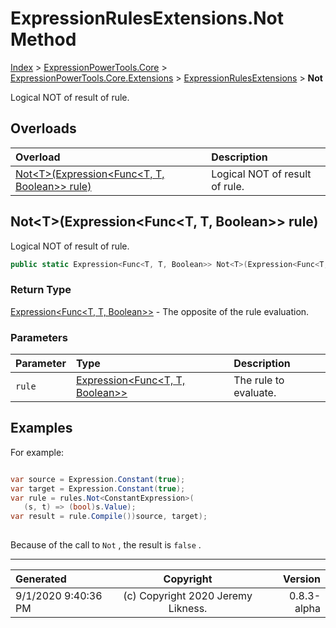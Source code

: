 ﻿# ExpressionRulesExtensions.Not Method

[Index](../index.md) > [ExpressionPowerTools.Core](ExpressionPowerTools.Core.a.md) > [ExpressionPowerTools.Core.Extensions](ExpressionPowerTools.Core.Extensions.n.md) > [ExpressionRulesExtensions](ExpressionPowerTools.Core.Extensions.ExpressionRulesExtensions.cs.md) > **Not**

Logical NOT of result of rule.

## Overloads

| Overload | Description |
| :-- | :-- |
| [Not&lt;T>(Expression&lt;Func&lt;T, T, Boolean>> rule)](#nottexpressionfunct-t-boolean-rule) | Logical NOT of result of rule. |
## Not&lt;T>(Expression&lt;Func&lt;T, T, Boolean>> rule)

Logical NOT of result of rule.

```csharp
public static Expression<Func<T, T, Boolean>> Not<T>(Expression<Func<T, T, Boolean>> rule)
```

### Return Type

 [Expression&lt;Func&lt;T, T, Boolean>>](https://docs.microsoft.com/dotnet/api/system.linq.expressions.expression-1)  - The opposite of the rule evaluation.

### Parameters

| Parameter | Type | Description |
| :-- | :-- | :-- |
| `rule` | [Expression&lt;Func&lt;T, T, Boolean>>](https://docs.microsoft.com/dotnet/api/system.linq.expressions.expression-1) | The rule to evaluate. |


## Examples

For example:

```csharp

var source = Expression.Constant(true);
var target = Expression.Constant(true);
var rule = rules.Not<ConstantExpression>(
   (s, t) => (bool)s.Value);
var result = rule.Compile())source, target);
             
```

Because of the call to `Not` , the result is `false` .


---

| Generated | Copyright | Version |
| :-- | :-: | --: |
| 9/1/2020 9:40:36 PM | (c) Copyright 2020 Jeremy Likness. | 0.8.3-alpha |
